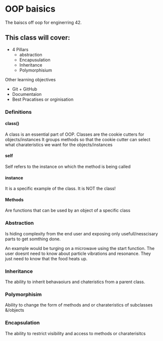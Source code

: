 # OOP baisics

The baiscs off oop for enginerring 42.

## This class will cover:

- 4 Pillars
    - abstraction
    - Encapusulation
    - Inheritance 
    - Polymorphisium
    
Other learning objectives
- Git + GitHub
- Documentaion
- Best Pracatises or orginisation

### Definitions

#### class()
A class is an essential part of OOP.
Classes are the cookie cutters for objects/instances
It groups methods so that the cookie cutter can select what charateristics we want for the objects/instances

#### self
Self refers to the instance on which the method is being called

#### instance
It is a specific example of the class. It is NOT the class!

#### Methods
Are functions that can be used by an object of a specific class

### Abstraction
Is hiding complexity from the end user and exposing only usefull/nesscisary parts to get somthing done.

An example would be turging on a microwave using the start function. The user doesnt need to know about particle vibrations and resonance. They just need to know that the food heats up.

### Inheritance
The ability to inherit behavaoiurs and chateristics from a parent class.

### Polymorphisim

Ability to change the form of methods and or charateristics of subclasses &/objects

### Encapsulation
The ability to restrict visibility and access to methods or charaterisitcs